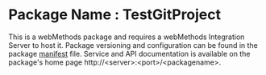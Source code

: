 # Package Name : TestGitProject
This is a webMethods package and requires a webMethods Integration Server to host it. Package versioning and configuration can be found in the package [manifest](./TestGitProject/manifest.v3) file. Service and API documentation is available on the package's home page http://&lt;server&gt;:&lt;port&gt;/&lt;packagename>.